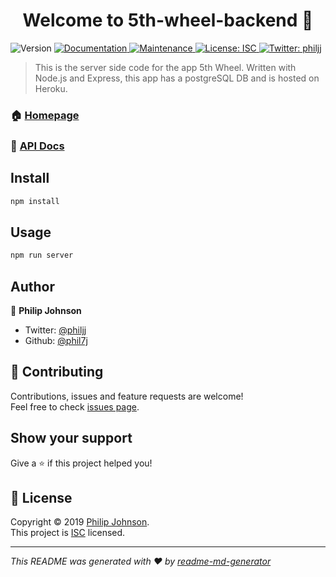 <h1 align="center">Welcome to 5th-wheel-backend 👋</h1>
<p>
  <img alt="Version" src="https://img.shields.io/badge/version-1.0.0-blue.svg?cacheSeconds=2592000" />
  <a href="https://github.com/buildweek-5th-wheel/BE#readme">
    <img alt="Documentation" src="https://img.shields.io/badge/documentation-yes-brightgreen.svg" target="_blank" />
  </a>
  <a href="https://github.com/buildweek-5th-wheel/BE/graphs/commit-activity">
    <img alt="Maintenance" src="https://img.shields.io/badge/Maintained%3F-yes-green.svg" target="_blank" />
  </a>
  <a href="https://github.com/buildweek-5th-wheel/BE/blob/master/LICENSE">
    <img alt="License: ISC" src="https://img.shields.io/badge/License-ISC-yellow.svg" target="_blank" />
  </a>
  <a href="https://twitter.com/philjj">
    <img alt="Twitter: philjj" src="https://img.shields.io/twitter/follow/philjj.svg?style=social" target="_blank" />
  </a>
</p>

> This is the server side code for the app 5th Wheel. Written with Node.js and Express, this app has a postgreSQL DB and is hosted on Heroku.

### 🏠 [Homepage](https://bw-5th-wheel.herokuapp.com/)
### :page_facing_up: [API Docs](https://documenter.getpostman.com/view/8573861/SVfMTWGg)


## Install

```sh
npm install
```

## Usage

```sh
npm run server
```

## Author

👤 **Philip Johnson**

* Twitter: [@philjj](https://twitter.com/philjj)
* Github: [@phil7j](https://github.com/phil7j)

## 🤝 Contributing

Contributions, issues and feature requests are welcome!<br />Feel free to check [issues page](https://github.com/buildweek-5th-wheel/BE/issues).

## Show your support

Give a ⭐️ if this project helped you!

## 📝 License

Copyright © 2019 [Philip Johnson](https://github.com/phil7j).<br />
This project is [ISC](https://github.com/buildweek-5th-wheel/BE/blob/master/LICENSE) licensed.

***
_This README was generated with ❤️ by [readme-md-generator](https://github.com/kefranabg/readme-md-generator)_
